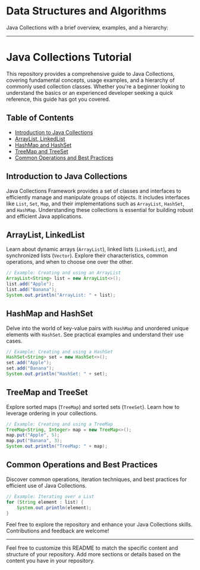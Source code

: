# Data Structures and Algorithms
Java Collections with a brief overview, examples, and a hierarchy:

---

# Java Collections Tutorial

This repository provides a comprehensive guide to Java Collections, covering fundamental concepts, usage examples, and a hierarchy of commonly used collection classes. Whether you're a beginner looking to understand the basics or an experienced developer seeking a quick reference, this guide has got you covered.

## Table of Contents

- [Introduction to Java Collections](#introduction-to-java-collections)
- [ArrayList, LinkedList](#arraylist-linkedlist)
- [HashMap and HashSet](#hashmap-and-hashset)
- [TreeMap and TreeSet](#treemap-and-treeset)
- [Common Operations and Best Practices](#common-operations-and-best-practices)

## Introduction to Java Collections

Java Collections Framework provides a set of classes and interfaces to efficiently manage and manipulate groups of objects. It includes interfaces like `List`, `Set`, `Map`, and their implementations such as `ArrayList`, `HashSet`, and `HashMap`. Understanding these collections is essential for building robust and efficient Java applications.

## ArrayList, LinkedList

Learn about dynamic arrays (`ArrayList`), linked lists (`LinkedList`), and synchronized lists (`Vector`). Explore their characteristics, common operations, and when to choose one over the other.

```java
// Example: Creating and using an ArrayList
ArrayList<String> list = new ArrayList<>();
list.add("Apple");
list.add("Banana");
System.out.println("ArrayList: " + list);
```

## HashMap and HashSet

Delve into the world of key-value pairs with `HashMap` and unordered unique elements with `HashSet`. See practical examples and understand their use cases.

```java
// Example: Creating and using a HashSet
HashSet<String> set = new HashSet<>();
set.add("Apple");
set.add("Banana");
System.out.println("HashSet: " + set);
```

## TreeMap and TreeSet

Explore sorted maps (`TreeMap`) and sorted sets (`TreeSet`). Learn how to leverage ordering in your collections.

```java
// Example: Creating and using a TreeMap
TreeMap<String, Integer> map = new TreeMap<>();
map.put("Apple", 5);
map.put("Banana", 3);
System.out.println("TreeMap: " + map);
```

## Common Operations and Best Practices

Discover common operations, iteration techniques, and best practices for efficient use of Java Collections.

```java
// Example: Iterating over a List
for (String element : list) {
    System.out.println(element);
}
```

Feel free to explore the repository and enhance your Java Collections skills. Contributions and feedback are welcome!

---

Feel free to customize this README to match the specific content and structure of your repository. Add more sections or details based on the content you have in your repository.
